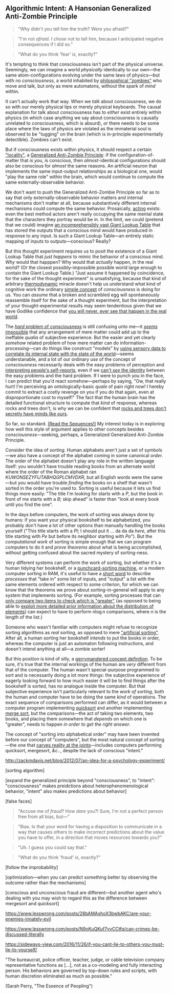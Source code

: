## Algorithmic Intent: A Hansonian Generalized Anti-Zombie Principle

> "Why didn't you tell him the truth? Were you afraid?"

> "I'm not _afraid_. I _chose_ not to tell him, because I anticipated negative consequences if I did so."

> "What do you think 'fear' _is_, exactly?"

It's tempting to think that consciousness isn't part of the physical universe. Seemingly, we can imagine a world _physically_ identically to our own—the same atom-configurations evolving under the same laws of physics—but with no _consciousness_, a world inhabited by [philosophical "zombies"](https://www.lesswrong.com/posts/fdEWWr8St59bXLbQr/zombies-zombies) who move and talk, but only as mere automatons, without the spark of _mind_ within.

It can't actually work that way. When we _talk_ about consciousness, we do so with our merely physical lips or merely physical keyboards. The causal explanation for talk about consciousness has to _either_ exist entirely within physics (in which case anything we say about consciousness is causally unrelated to consciousness, which is absurd), _or_ there needs to be some place where the laws of physics are violated as the immaterial soul is observed to be "tugging" on the brain (which is in-principle experimentally detectible). Zombies can't exist.

But if consciousness exists within physics, it should respect a certain ["locality"](https://www.lesswrong.com/posts/XDkeuJTFjM9Y2x6v6/which-basis-is-more-fundamental), a [Generalized Anti-Zombie Principle](https://www.lesswrong.com/posts/kYAuNJX2ecH2uFqZ9/the-generalized-anti-zombie-principle): if the configuration-of-matter that _is you_, is conscious, then _almost_-identical configurations should also be conscious for _almost_ the same reasons. An artificial neuron that implements the same input-output relationships as a biological one, would "play the same role" within the brain, which would continue to compute the same externally-observable behavior.

We don't want to push the Generalized Anti-Zombie Principle so far as to say that only externally-observable behavior matters and internal mechanisms don't matter at all, because substantively different internal mechanisms could compute the same behavior. Prosaically, [acting](https://en.wikipedia.org/wiki/Acting) exists: even the best method actors aren't really occupying the same mental state that the characters they portray would be in. In the limit, we could (pretend that we could) imagine [an incomprehensibly vast Giant Lookup Table](https://www.lesswrong.com/posts/k6EPphHiBH4WWYFCj/gazp-vs-glut) that has stored the outputs that a conscious mind would have produced in response to any input. Is such a Giant Lookup Table—an entirely static mapping of inputs to outputs—conscious? Really?

But this thought experiment requires us to posit the existence of a Giant Lookup Table that _just happens_ to mimic the behavior of a conscious mind. _Why_ would that happpen? Why would that _actually_ happen, in the real world? (Or the closest possibly-impossible possible world large enough to contain the Giant Lookup Table.) "Just assume it happened by coincidence, for the sake of the thought experiment" is unsatisfying, because that kind of arbitrary [thermodynamic](https://www.lesswrong.com/posts/QkX2bAkwG2EpGvNug/the-second-law-of-thermodynamics-and-engines-of-cognition) miracle doesn't help us understand what kind of cognitive work the ordinary [simple concept](https://www.lesswrong.com/posts/82eMd5KLiJ5Z6rTrr/superexponential-conceptspace-and-simple-words) of _consciousness_ is doing for us. You can _assume_ that a broken and scrambled egg will spontaneously reassemble itself for the sake of a thought experiment, but the interpretation of your thought-experimental results may seem tendentious given that we have Godlike confidence that [you will never, ever see that happen in the real world](https://www.lesswrong.com/posts/zFuCxbY9E2E8HTbfZ/perpetual-motion-beliefs).

The [_hard_ problem of consciousness](http://www.scholarpedia.org/article/Hard_problem_of_consciousness) is still confusing unto me—it [_seems_ impossible](https://www.lesswrong.com/posts/XzrqkhfwtiSDgKoAF/wrong-questions) that any arrangement of mere matter could add up to the ineffable _qualia_ of subjective experience. But the easier and yet clearly _somehow_ related problem of how mere matter can do information-processing—can do things like construct "models" by [using sensory data to correlate its internal state with the state of the world](https://www.lesswrong.com/posts/6s3xABaXKPdFwA3FS/what-is-evidence)—seems understanable, and a lot of our ordinary _use_ of the concept of _consciousness_ necessarily deals with the easy problems of perception and [interpreting people's self-reports](https://en.wikipedia.org/wiki/Heterophenomenology), even if we [can't _see_ the identity](https://www.lesswrong.com/posts/KmghfjH6RgXvoKruJ/hand-vs-fingers) between the easy problems and the hard problem. If I were to punch you in the face, I can predict that you'd react somehow—perhaps by saying, "Ow, that really hurt! I'm perceiving an ontologically-basic _quale_ of pain right now! I hereby commit to extract a costly revenge on you if you do that again, even at disproportionate cost to myself!" The fact that the human brain has the detailed functional structure to compute that _kind_ of response, whereas rocks and trees don't, is why we can be confident that [rocks and trees don't secretly have minds like ours](https://www.lesswrong.com/posts/f4RJtHBPvDRJcCTva/when-anthropomorphism-became-stupid).

So far, so standard. [(Read the Sequences!)](https://www.readthesequences.com/) My interest today is in exploring how well this style of argument applies to other concepts besides _consciousness_—seeking, perhaps, a Generalized Generalized Anti-Zombie Principle.

Consider the idea of _sorting_. Human alphabets aren't just a set of symbols—we also have a concept of the alphabet coming in some canonical _order_. The order of the alphabet doesn't play any role in the written language itself: you wouldn't have trouble reading books from an alternate world where the order of the Roman alphabet ran _KUWONSEZYFIJTABHQGPLCMVDXR_, but all English words were the same—but you would have trouble _finding_ the books on a shelf that wasn't sorted in the order you're used to. Sorting is useful because it lets us find things more easily: "The title I'm looking for starts with a _P_, but the book in front of me starts with a _B_; skip ahead" is faster than "look at every book until you find the one".

In the days before computers, the work of sorting was always done by humans: if you want your physical bookshelf to be alphabetized, you probably don't have a lot of other options than manually handling the books yourself ("This title starts with a _Pl_; I should put it ... da da da _here_, after this title starting with _Pe_ but before its neighbor starting with _Po_"). But the _computational work_ of sorting is simple enough that we can program computers to do it and _prove theorems_ about what is being accomplished, without getting confused about the sacred mystery of sorting-ness.

Very different systems can perform the work of sorting, but whether it's a human tidying her bookshelf, or a [punchcard-sorting machine](https://en.wikipedia.org/wiki/IBM_card_sorter), or a modern computer sorting in RAM, it's useful to have a [short word](https://www.lesswrong.com/posts/soQX8yXLbKy7cFvy8/entropy-and-short-codes) to describe _processes_ that "take in" some list of inputs, and "output" a list with the same elements ordered with respect to some criterion, for which we can know that the theorems we prove about sorting-in-general will apply to any system that implements sorting. (For example, sorting processes that can [only compare two items to check which is "greater"](https://en.wikipedia.org/wiki/Comparison_sort) (as opposed to being able to [exploit more detailed prior information about the distribution of elements](https://en.wikipedia.org/wiki/Sorting_algorithm#Non-comparison_sorts)) can expect to have to perform $n \log n$ comparisons, where $n$ is the length of the list.)

Someone who wasn't familiar with computers might refuse to recognize sorting algorithms as _real_ sorting, as opposed to mere ["artificial sorting"](https://www.lesswrong.com/posts/YhgjmCxcQXixStWMC/artificial-addition). After all, a human sorting her bookshelf _intends_ to put the books in order, whereas the computer is just an automaton following instructions, and doesn't intend anything at all—a zombie sorter!

But this position is kind of silly, a [gerrymandered concept definition](https://www.lesswrong.com/posts/esRZaPXSHgWzyB2NL/where-to-draw-the-boundaries). To be sure, it's true that the internal workings of the human are _very_ different from that of the computer. The human wasn't special-purpose programmed to sort and is necessarily doing a lot _more_ things: the subjective experience of eagerly looking forward to how much easier it will be to find things after the bookshelf is sorted, has no analogue inside the computer. But that subjective experience isn't particularly relevant to the _work of sorting_, both the human and computer have to be doing the same _kind_ of operations. The exact sequence of comparisons performed can differ, as it would between a computer program implementing [quicksort](https://en.wikipedia.org/wiki/Quicksort) and another implementing [merge sort](https://en.wikipedia.org/wiki/Merge_sort), but the comparisons—the act of taking two elements, two books, and placing them somewhere that _depends_ on which one is "greater", needs to happen _in order to get the right answer_.

The concept of "sorting into alphabetical order" may have been invented before our concept of "computers", but the most natural concept of sorting—the one that [carves reality at the joints](https://www.lesswrong.com/posts/d5NyJ2Lf6N22AD9PB/where-to-draw-the-boundary)—includes computers performing quicksort, mergesort, _&c._., despite the lack of conscious "intent."











http://zackmdavis.net/blog/2012/07/an-idea-for-a-psychology-experiment/


[sorting algorithm]

[expand the generalized principle beyond "consciousness", to "intent": "consciousness" makes preidctions about heterophenomenological behavior, "intent" also makes predictions about behavior]

[false faces]

> "Accuse me of _fraud_? How _dare_ you?! Sure, I'm not a perfect person free from all bias, but—"

> "Bias. Is that your word for having a disposition to communicate in a way that causes others to make incorrect predictions about the value you have to offer, in a direction that moves resources towards you?"

> "Uh. I guess you could say that."

> "What do you think 'fraud' _is_, exactly?"

[follow the improbability]

[optimization—when you can predict something better by observing the outcome rather than the mechanisms]

[conscious and unconscious fraud are different—but another agent who's dealing with you may wish to regard this as the difference between mergesort and quicksort]

https://www.lesswrong.com/posts/28bAMAxhoX3bwbAKC/are-your-enemies-innately-evil

https://www.lesswrong.com/posts/N9oKuQKuf7yvCCtfq/can-crimes-be-discussed-literally

https://sideways-view.com/2016/11/26/if-you-cant-lie-to-others-you-must-lie-to-yourself/


"The bureaucrat, police officer, teacher, judge, or cable television company representative functions as [...], not as a co-modeling and fully interacting person. His behaviors are governed by top-down rules and scripts, with human discretion eliminated as much as possible."

(Sarah Perry, "The Essence of Peopling")
